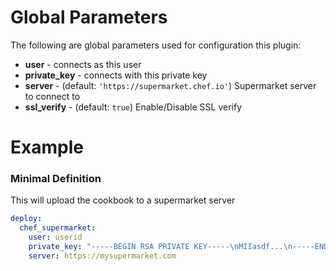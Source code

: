 Global Parameters
=================
The following are global parameters used for configuration this plugin:
* **user** - connects as this user
* **private_key** - connects with this private key
* **server** - (default: `'https://supermarket.chef.io'`) Supermarket server to connect to
* **ssl_verify** - (default: `true`) Enable/Disable SSL verify

Example
=======

### Minimal Definition
This will upload the cookbook to a supermarket server
```yaml
deploy:
  chef_supermarket:
    user: userid
    private_key: "-----BEGIN RSA PRIVATE KEY-----\nMIIasdf...\n-----END RSA PRIVATE KEY-----"
    server: https://mysupermarket.com
```
